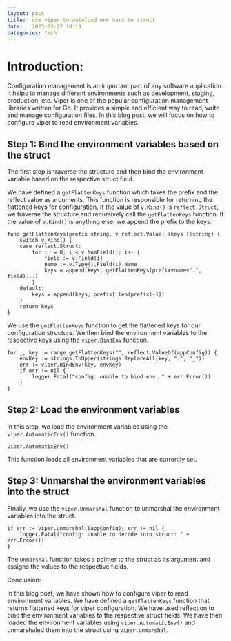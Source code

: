 ```yaml
---
layout: post
title:  use viper to autoload env vars to struct 
date:   2023-03-22 10:19 
categories: tech 
---
```


# Introduction: 

Configuration management is an important part of any software application. It helps to manage different environments such as development, staging, production, etc. Viper is one of the popular configuration management libraries written for Go. It provides a simple and efficient way to read, write and manage configuration files. In this blog post, we will focus on how to configure viper to read environment variables.

## Step 1: Bind the environment variables based on the struct

The first step is traverse the structure and then bind the environment variable based on the respective struct field.

We have defined a `getFlattenKeys` function which takes the prefix and the reflect value as arguments. This function is responsible for returning the flattened keys for configuration. If the value of `v.Kind()` is `reflect.Struct`, we traverse the structure and recursively call the `getFlattenKeys` function. If the value of `v.Kind()` is anything else, we append the prefix to the keys.

```
func getFlattenKeys(prefix string, v reflect.Value) (keys []string) {
	switch v.Kind() {
	case reflect.Struct:
		for i := 0; i < v.NumField(); i++ {
			field := v.Field(i)
			name := v.Type().Field(i).Name
			keys = append(keys, getFlattenKeys(prefix+name+".", field)...)
		}
	default:
		keys = append(keys, prefix[:len(prefix)-1])
	}
	return keys
}
```

We use the `getFlattenKeys` function to get the flattened keys for our configuration structure. We then bind the environment variables to the respective keys using the `viper.BindEnv` function.

```
for _, key := range getFlattenKeys("", reflect.ValueOf(appConfig)) {
	envKey := strings.ToUpper(strings.ReplaceAll(key, ".", "_"))
	err := viper.BindEnv(key, envKey)
	if err != nil {
		logger.Fatal("config: unable to bind env: " + err.Error())
	}
}
```

## Step 2: Load the environment variables

In this step, we load the environment variables using the `viper.AutomaticEnv()` function.

```
viper.AutomaticEnv()
```

This function loads all environment variables that are currently set.

## Step 3: Unmarshal the environment variables into the struct

Finally, we use the `viper.Unmarshal` function to unmarshal the environment variables into the struct.

```
if err := viper.Unmarshal(&appConfig); err != nil {
	logger.Fatal("config: unable to decode into struct: " + err.Error())
}
```

The `Unmarshal` function takes a pointer to the struct as its argument and assigns the values to the respective fields.

Conclusion:

In this blog post, we have shown how to configure viper to read environment variables. We have defined a `getFlattenKeys` function that returns flattened keys for viper configuration. We have used reflection to bind the environment variables to the respective struct fields. We have then loaded the environment variables using `viper.AutomaticEnv()` and unmarshaled them into the struct using `viper.Unmarshal`.


